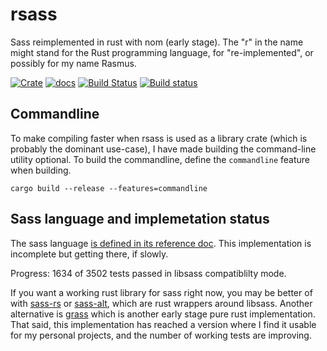 # rsass

Sass reimplemented in rust with nom (early stage).
The "r" in the name might stand for the Rust programming language, for
"re-implemented", or possibly for my name Rasmus.

[![Crate](https://meritbadge.herokuapp.com/rsass)](https://crates.io/crates/rsass)
[![docs](https://docs.rs/rsass/badge.svg)](https://docs.rs/rsass)
[![Build Status](https://travis-ci.org/kaj/rsass.svg?branch=master)](https://travis-ci.org/kaj/rsass)
[![Build status](https://ci.appveyor.com/api/projects/status/w0hfnjwx31f7eoxj/branch/master?svg=true)](https://ci.appveyor.com/project/kaj/rsass/branch/master)

## Commandline

To make compiling faster when rsass is used as a library crate (which
is probably the dominant use-case), I have made building the
command-line utility optional.
To build the commandline, define the `commandline` feature when
building.

    cargo build --release --features=commandline

## Sass language and implemetation status

The sass language [is defined in its reference
doc](http://sass-lang.com/documentation/file.SASS_REFERENCE.html).
This implementation is incomplete but getting there, if slowly.

Progress: 1634 of 3502 tests passed in libsass compatiblilty mode.

If you want a working rust library for sass right now, you may
be better of with [sass-rs](https://crates.io/crates/sass-rs)
or [sass-alt](https://crates.io/crates/sass-alt),
which are rust wrappers around libsass.
Another alternative is [grass](https://crates.io/crates/grass)
which is another early stage pure rust implementation.
That said, this implementation has reached a version where I find it
usable for my personal projects, and the number of working tests are
improving.

